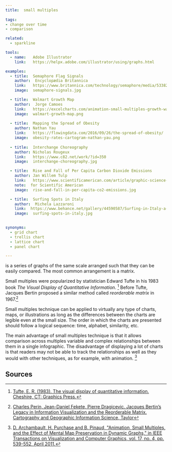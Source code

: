 ```yaml
---
title:  small multiples
  
tags:
- change over time
- comparison

related:
  - sparkline

tools:
  - name:   Adobe Illustrator
    link:   https://helpx.adobe.com/illustrator/using/graphs.html

examples:
  - title:  Semaphore Flag Signals
    author:  Encyclopædia Britannica
    link:   https://www.britannica.com/technology/semaphore/media/533828/138824
    image:  semaphore-signals.jpg

  - title:  Walmart Growth Map
    author:  Jorge Camoes
    link:   https://excelcharts.com/animation-small-multiples-growth-walmart-excel-edition/
    image:  walmart-growth-map.png
  
  - title:  Mapping the Spread of Obesity
    author: Nathan Yau
    link:   https://flowingdata.com/2016/09/26/the-spread-of-obesity/
    image:  obesity-rates-cartogram-nathan-yau.png
    
  - title:  Interchange Choreography
    author: Nicholas Rougeux
    link:   https://www.c82.net/work/?id=350
    image:  interchange-choreography.jpg

  - title:  Rise and Fall of Per Capita Carbon Dioxide Emissions
    author: Jan Willem Tulp
    link:   https://www.scientificamerican.com/article/graphic-science-co2-emissions-shrink-in-a-few-cases/
    note:  for Scientific American
    image:  rise-and-fall-in-per-capita-co2-emissions.jpg

  - title:  Surfing Spots in Italy
    author:  Michela Lazzaroni
    link:  https://www.behance.net/gallery/44590587/Surfing-in-Italy-a-visual-guide-La-Lettura-257
    image:  surfing-spots-in-italy.jpg
  

synonyms:
  - grid chart
  - trellis chart
  - lattice chart
  - panel chart

---
```


is a series of graphs of the same scale arranged such that they can be easily compared. The most common arrangement is a matrix.

<!--more-->
Small multiples were popularized by statistician Edward Tufte in his 1983 book *The Visual Display of Quantitative Information*. [^tufte] Before Tufte, Jacques Bertin proposed a similar method called *reorderable matrix* in 1967.[^perin]

Small multiples technique can be applied to virtually any type of charts, maps, or illustrations as long as the differences between the charts are legible even at the small size. The order in which the charts are presented should follow a logical sequence: time, alphabet, similarity, etc.

The main advantage of small multiples technique is that it allows comparison across multiples variable and complex relationships between them in a single infographic. The disadvantage of displaying a lot of charts is that readers may not be able to track the relationships as well as they would with other techniques, as for example, with animation. [^archambault]

## Sources
[^tufte]: [Tufte, E. R. (1983). The visual display of quantitative information. Cheshire, CT: Graphics Press.](https://www.edwardtufte.com/tufte/books_vdqi)
[^perin]: [Charles Perin, Jean-Daniel Fekete, Pierre Dragicevic. Jacques Bertin’s Legacy in Information Visualization and the Reorderable Matrix. Cartography and Geographic Information Science, Taylor](https://hal.inria.fr/hal-01786606v2/document)
[^archambault]: [D. Archambault, H. Purchase and B. Pinaud, "Animation, Small Multiples, and the Effect of Mental Map Preservation in Dynamic Graphs," in IEEE Transactions on Visualization and Computer Graphics, vol. 17, no. 4, pp. 539-552, April 2011.]()

